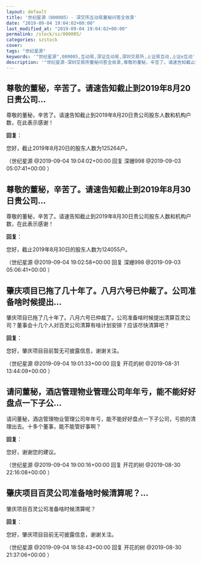 ```yaml
---
layout: default
title: '世纪星源（000005）- 深交所互动易董秘问答全收录'
date: "2019-09-04 19:04:02+00:00"
last_modified_at: "2019-09-04 19:04:02+00:00"
permalink: /stock/sz/000005/
categories: szstock
cover: 
tags: "世纪星源"
keywords: '"世纪星源",000005,互动易,深证互动易,深圳交易所,上证易互动,上证e互动'
description: '"世纪星源-深圳交易所董秘问答全收录,尊敬的董秘，辛苦了。请速告知截止到2019年8月20日贵公司股东人数和机构户数，在此表示感谢！"'
---
```


## 尊敬的董秘，辛苦了。请速告知截止到2019年8月20日贵公司...

尊敬的董秘，辛苦了。请速告知截止到2019年8月20日贵公司股东人数和机构户数，在此表示感谢！

**回复**：

您好，截止2019年8月20日的股东人数为125264户。 

（世纪星源  @2019-09-04 19:04:02+00:00 回复 深姗998  @2019-09-03 05:07:41+00:00 ）

## 尊敬的董秘，辛苦了。请速告知截止到2019年8月30日贵公司...

尊敬的董秘，辛苦了。请速告知截止到2019年8月30日贵公司股东人数和机构户数，在此表示感谢！

**回复**：

您好，截止2019年8月30日的股东人数为124055户。 

（世纪星源  @2019-09-04 19:02:58+00:00 回复 深姗998  @2019-09-03 05:06:41+00:00 ）

## 肇庆项目已拖了几十年了。八月六号已仲裁了。公司准备啥时候提出...

肇庆项目已拖了几十年了。八月六号已仲裁了。公司准备啥时候提出清算百灵公司？董事会十几个人对百灵公司清算有啥计划安排？应该尽快清算吧？

**回复**：

您好，肇庆项目目前暂无可披露信息，谢谢关注。 

（世纪星源  @2019-09-04 19:01:33+00:00 回复 开花的树  @2019-08-31 13:44:09+00:00 ）

## 请问董秘，酒店管理物业管理公司年年亏，能不能好好盘点一下子公...

请问董秘，酒店管理物业管理公司年年亏，能不能好好盘点一下子公司，亏损的清理出去。十多个董事，能不能管好事啊？

**回复**：

您好，谢谢您的建议。 

（世纪星源  @2019-09-04 19:00:16+00:00 回复 开花的树  @2019-08-30 22:16:08+00:00 ）

## 肇庆项目百灵公司准备啥时候清算呢？...

肇庆项目百灵公司准备啥时候清算呢？

**回复**：

您好，肇庆项目目前无可披露信息，谢谢关注。 

（世纪星源  @2019-09-04 18:58:43+00:00 回复 开花的树  @2019-08-30 21:37:06+00:00 ）

